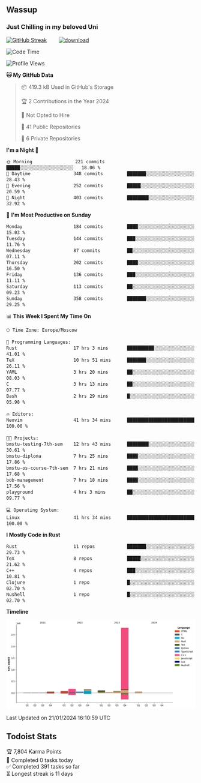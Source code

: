 ## Wassup 
### Just Chilling in my beloved Uni 

<!--
-->

[![GitHub Streak](http://github-readme-streak-stats.herokuapp.com?user=archeoss&theme=shades-of-purple&hide_border=true&date_format=j%20M%5B%20Y%5D)](https://git.io/streak-stats)&nbsp;&nbsp;&nbsp;&nbsp;&nbsp;&nbsp;&nbsp;&nbsp;[![download](https://user-images.githubusercontent.com/68448737/147796309-d8b65b1d-4dde-40d9-b03a-2b42aaa6cd43.jpeg)
](http://bmstu.ru/)

<!--START_SECTION:waka-->
![Code Time](http://img.shields.io/badge/Code%20Time-2%2C404%20hrs%204%20mins-blue)

![Profile Views](http://img.shields.io/badge/Profile%20Views-27-blue)

**🐱 My GitHub Data** 

> 📦 419.3 kB Used in GitHub's Storage 
 > 
> 🏆 2 Contributions in the Year 2024
 > 
> 🚫 Not Opted to Hire
 > 
> 📜 41 Public Repositories 
 > 
> 🔑 6 Private Repositories 
 > 
**I'm a Night 🦉** 

```text
🌞 Morning                221 commits         █████░░░░░░░░░░░░░░░░░░░░   18.06 % 
🌆 Daytime                348 commits         ███████░░░░░░░░░░░░░░░░░░   28.43 % 
🌃 Evening                252 commits         █████░░░░░░░░░░░░░░░░░░░░   20.59 % 
🌙 Night                  403 commits         ████████░░░░░░░░░░░░░░░░░   32.92 % 
```
📅 **I'm Most Productive on Sunday** 

```text
Monday                   184 commits         ████░░░░░░░░░░░░░░░░░░░░░   15.03 % 
Tuesday                  144 commits         ███░░░░░░░░░░░░░░░░░░░░░░   11.76 % 
Wednesday                87 commits          ██░░░░░░░░░░░░░░░░░░░░░░░   07.11 % 
Thursday                 202 commits         ████░░░░░░░░░░░░░░░░░░░░░   16.50 % 
Friday                   136 commits         ███░░░░░░░░░░░░░░░░░░░░░░   11.11 % 
Saturday                 113 commits         ██░░░░░░░░░░░░░░░░░░░░░░░   09.23 % 
Sunday                   358 commits         ███████░░░░░░░░░░░░░░░░░░   29.25 % 
```


📊 **This Week I Spent My Time On** 

```text
🕑︎ Time Zone: Europe/Moscow

💬 Programming Languages: 
Rust                     17 hrs 3 mins       ██████████░░░░░░░░░░░░░░░   41.01 % 
TeX                      10 hrs 51 mins      ███████░░░░░░░░░░░░░░░░░░   26.11 % 
YAML                     3 hrs 20 mins       ██░░░░░░░░░░░░░░░░░░░░░░░   08.03 % 
C                        3 hrs 13 mins       ██░░░░░░░░░░░░░░░░░░░░░░░   07.77 % 
Bash                     2 hrs 29 mins       █░░░░░░░░░░░░░░░░░░░░░░░░   05.98 % 

🔥 Editors: 
Neovim                   41 hrs 34 mins      █████████████████████████   100.00 % 

🐱‍💻 Projects: 
bmstu-testing-7th-sem    12 hrs 43 mins      ████████░░░░░░░░░░░░░░░░░   30.61 % 
bmstu-diploma            7 hrs 25 mins       ████░░░░░░░░░░░░░░░░░░░░░   17.86 % 
bmstu-os-course-7th-sem  7 hrs 21 mins       ████░░░░░░░░░░░░░░░░░░░░░   17.68 % 
bob-management           7 hrs 18 mins       ████░░░░░░░░░░░░░░░░░░░░░   17.56 % 
playground               4 hrs 3 mins        ██░░░░░░░░░░░░░░░░░░░░░░░   09.77 % 

💻 Operating System: 
Linux                    41 hrs 34 mins      █████████████████████████   100.00 % 
```

**I Mostly Code in Rust** 

```text
Rust                     11 repos            ███████░░░░░░░░░░░░░░░░░░   29.73 % 
TeX                      8 repos             █████░░░░░░░░░░░░░░░░░░░░   21.62 % 
C++                      4 repos             ███░░░░░░░░░░░░░░░░░░░░░░   10.81 % 
Clojure                  1 repo              █░░░░░░░░░░░░░░░░░░░░░░░░   02.70 % 
Nushell                  1 repo              █░░░░░░░░░░░░░░░░░░░░░░░░   02.70 % 
```



**Timeline**

![Lines of Code chart](https://raw.githubusercontent.com/archeoss/archeoss/master/assets/bar_graph.png)


 Last Updated on 21/01/2024 16:10:59 UTC
<!--END_SECTION:waka-->

## Todoist Stats

<!-- TODO-IST:START -->
🏆  7,804 Karma Points           
🌸  Completed 0 tasks today           
✅  Completed 391 tasks so far           
⏳  Longest streak is 11 days
<!-- TODO-IST:END -->
